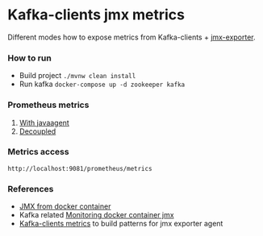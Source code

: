 # Kafka-clients jmx metrics
Different modes how to expose metrics from Kafka-clients + [jmx-exporter](https://github.com/prometheus/jmx_exporter).

### How to run
* Build project `./mvnw clean install`
* Run kafka `docker-compose up -d zookeeper kafka`
### Prometheus metrics
1. [With javaagent](./consumer-metrics/readme.md)
2. [Decoupled](./producer-metrics/readme.md)
### Metrics access
`http://localhost:9081/prometheus/metrics`

### References 
- [JMX from docker container](https://github.com/cstroe/java-jmx-in-docker-sample-app)
- Kafka related [Monitoring docker container jmx](https://docs.confluent.io/current/installation/docker/docs/operations/monitoring.html)
- [Kafka-clients metrics](https://docs.confluent.io/current/kafka/monitoring.html) to build patterns for jmx exporter agent
